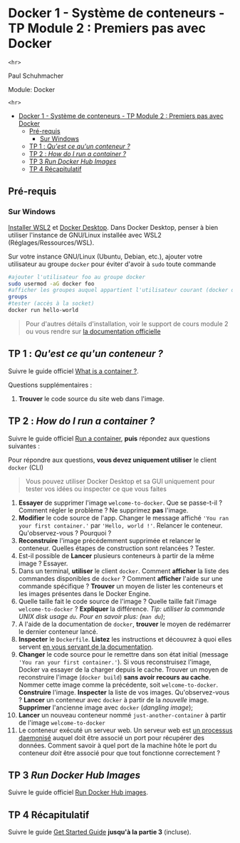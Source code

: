 # Docker 1 - Système de conteneurs - TP Module 2 : Premiers pas avec Docker

```{=html}
<hr>
```
Paul Schuhmacher

Module: Docker

```{=html}
<hr>
```
-   [Docker 1 - Système de conteneurs - TP Module 2 : Premiers pas avec
    Docker](#docker-1---système-de-conteneurs---tp-module-2--premiers-pas-avec-docker)
    -   [Pré-requis](#pré-requis)
        -   [Sur Windows](#sur-windows)
    -   [TP 1 : *Qu'est ce qu'un conteneur
        ?*](#tp-1--quest-ce-quun-conteneur-)
    -   [TP 2 : *How do I run a container
        ?*](#tp-2--how-do-i-run-a-container-)
    -   [TP 3 *Run Docker Hub Images*](#tp-3-run-docker-hub-images)
    -   [TP 4 Récapitulatif](#tp-4-récapitulatif)

## Pré-requis

### Sur Windows

[Installer WSL2](https://learn.microsoft.com/fr-fr/windows/wsl/install)
et [Docker
Desktop](https://docs.docker.com/desktop/install/windows-install/). Dans
Docker Desktop, penser à bien utiliser l'instance de GNU/Linux installée
avec WSL2 (Réglages/Ressources/WSL).

Sur votre instance GNU/Linux (Ubuntu, Debian, etc.), ajouter votre
utilisateur au groupe `docker` pour éviter d'avoir à `sudo` toute
commande

``` bash
#ajouter l'utilisateur foo au groupe docker
sudo usermod -aG docker foo
#afficher les groupes auquel appartient l'utilisateur courant (docker doit s'afficher)
groups
#tester (accès à la socket)
docker run hello-world
```

> Pour d'autres détails d'installation, voir le support de cours module
> 2 ou vous rendre sur [la documentation
> officielle](https://docs.docker.com/get-docker/)

## TP 1 : *Qu'est ce qu'un conteneur ?*

Suivre le guide officiel [What is a container
?](https://docs.docker.com/guides/walkthroughs/what-is-a-container/).

Questions supplémentaires :

1.  **Trouver** le code source du site web dans l'image.

## TP 2 : *How do I run a container ?*

Suivre le guide officiel [Run a
container](https://docs.docker.com/guides/walkthroughs/run-a-container/),
**puis** répondez aux questions suivantes :

Pour répondre aux questions, **vous devez uniquement utiliser** le
client `docker` (CLI)

> Vous pouvez utiliser Docker Desktop et sa GUI uniquement pour tester
> vos idées ou inspecter ce que vous faites

1.  **Essayer** de supprimer l'image `welcome-to-docker`. Que se
    passe-t-il ? Comment régler le problème ? Ne supprimez **pas**
    l'image.
2.  **Modifier** le code source de l'app. Changer le message affiché
    `'You ran your first container.'` par `'Hello, world !'`. Relancer
    le conteneur. Qu'observez-vous ? Pourquoi ?
3.  **Reconstruire** l'image précédemment supprimée et relancer le
    conteneur. Quelles étapes de construction sont relancées ? Tester.
4.  Est-il possible de **Lancer** plusieurs conteneurs à partir de la
    même image ? Essayer.
5.  Dans un terminal, **utiliser** le client `docker`. Comment
    **afficher** la liste des commandes disponibles de `docker` ?
    Comment **afficher** l'aide sur une commande spécifique ?
    **Trouver** un moyen de lister les conteneurs et les images
    présentes dans le Docker Engine.
6.  Quelle taille fait le code source de l'image ? Quelle taille fait
    l'image `welcome-to-docker` ? **Expliquer** la différence. *Tip:
    utiliser la commande UNIX disk usage `du`. Pour en savoir plus:
    (`man du`)*;
7.  A l'aide de la documentation de `docker`, **trouver** le moyen de
    redémarrer le dernier conteneur lancé.
8.  **Inspecter** le `Dockerfile`. **Listez** les instructions et
    découvrez à quoi elles servent [en vous servant de la
    documentation](https://docs.docker.com/reference/dockerfile/#dockerfile-reference).
9.  **Changer** le code source pour le remettre dans son état initial
    (message `'You ran your first container.'`). Si vous reconstruisez
    l'image, Docker va essayer de la charger depuis le cache. Trouver un
    moyen de reconstruire l'image (`docker build`) **sans avoir recours
    au cache**. Nommer cette image comme la précédente, soit
    `welcome-to-docker`. **Construire** l'image. **Inspecter** la liste
    de vos images. Qu'observez-vous ? **Lancer** un conteneur avec
    `docker` à partir de la *nouvelle* image. **Supprimer** l'ancienne
    image avec `docker` (*dangling image*);
10. **Lancer** un nouveau conteneur nommé `just-another-container` à
    partir de l'image `welcome-to-docker`
11. Le conteneur exécuté un serveur web. Un serveur web est [un
    processus
    daemonisé](https://fr.wikipedia.org/wiki/Daemon_(informatique))
    auquel doit être associé un port pour récupérer des données. Comment
    savoir à quel port de la machine hôte le port du conteneur *doit*
    être associé pour que tout fonctionne correctement ?

## TP 3 *Run Docker Hub Images*

Suivre le guide officiel [Run Docker Hub
images](https://docs.docker.com/guides/walkthroughs/run-hub-images/).

## TP 4 Récapitulatif

Suivre le guide [Get Started
Guide](https://docs.docker.com/get-started/) **jusqu'à la partie 3**
(incluse).
